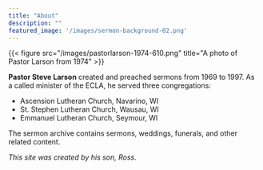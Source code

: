 ```yaml
---
title: "About"
description: ""
featured_image: '/images/sermon-background-02.png'
---
```

{{< figure src="/images/pastorlarson-1974-610.png" title="A photo of Pastor Larson from 1974" >}}

**Pastor Steve Larson** created and preached sermons from 1969 to 1997. As a called minister of the ECLA, he served three congregations:

- Ascension Lutheran Church, Navarino, WI
- St. Stephen Lutheran Church, Wausau, WI
- Emmanuel Lutheran Church, Seymour, WI

The sermon archive contains sermons, weddings, funerals, and other related content.

_This site was created by his son, Ross._
